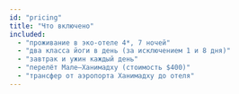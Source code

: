 ```yaml
---
id: "pricing"
title: "Что включено"
included:
  - "проживание в эко-отеле 4*, 7 ночей"
  - "два класса йоги в день (за исключением 1 и 8 дня)"
  - "завтрак и ужин каждый день"
  - "перелёт Мале—Ханимадху (стоимость $400)"
  - "трансфер от аэропорта Ханимадху до отеля"
---
```

